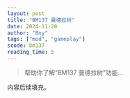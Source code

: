 ```yaml
---
layout: post
title: "BM137 曼德拉树"
date: 2024-11-20
author: "Bny"
tags: ["mod", "gameplay"]
scode: bm137
reading_time: 5
---
```


> 帮助你了解“BM137 曼德拉树”功能...

内容后续填充。
